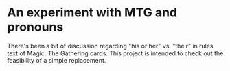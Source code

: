 # An experiment with MTG and pronouns

There's been a bit of discussion regarding "his or her" vs. "their" in rules text of Magic: The Gathering cards. This project is intended to check out the feasibility of a simple replacement.
